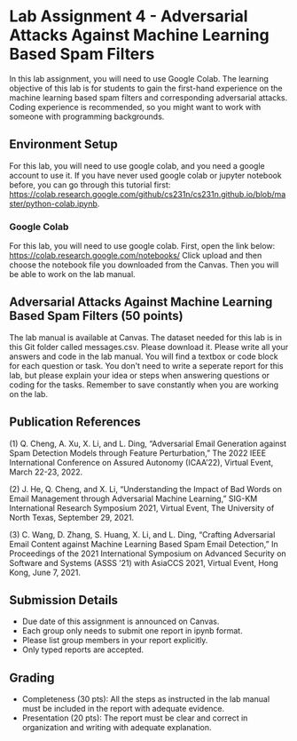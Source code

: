 # Lab Assignment 4 - Adversarial Attacks Against Machine Learning Based Spam Filters
In this lab assignment, you will need to use Google Colab. The learning objective of this lab is for students to gain the first-hand experience on the machine learning based spam filters and corresponding adversarial attacks. Coding experience is recommended, so you might want to work with someone with programming backgrounds. 

## Environment Setup

For this lab, you will need to use google colab, and you need a google account to use it. If you have never used google colab or jupyter notebook before, you can go through this tutorial first: https://colab.research.google.com/github/cs231n/cs231n.github.io/blob/master/python-colab.ipynb.

### Google Colab
For this lab, you will need to use google colab. First, open the link below:
https://colab.research.google.com/notebooks/
Click upload and then choose the notebook file you downloaded from the Canvas.
Then you will be able to work on the lab manual. 

## Adversarial Attacks Against Machine Learning Based Spam Filters (50 points)
The lab manual is available at Canvas. The dataset needed for this lab is in this Git folder called messages.csv. Please download it.
Please write all your answers and code in the lab manual. You will find a textbox or code block for each question or task. You don't need to write a seperate report for this lab, but please explain your idea or steps when answering questions or coding for the tasks.
Remember to save constantly when you are working on the lab.

## Publication References

(1) Q. Cheng, A. Xu, X. Li, and L. Ding, “Adversarial Email Generation against Spam Detection Models through Feature Perturbation,” The 2022 IEEE International Conference on Assured Autonomy (ICAA’22), Virtual Event, March 22-23, 2022.

(2) J. He, Q. Cheng, and X. Li, “Understanding the Impact of Bad Words on Email Management through Adversarial Machine Learning,” SIG-KM International Research Symposium 2021, Virtual Event, The University of North Texas, September 29, 2021.

(3) C. Wang, D. Zhang, S. Huang, X. Li, and L. Ding, “Crafting Adversarial Email Content against Machine Learning Based Spam Email Detection,” In Proceedings of the 2021 International Symposium on Advanced Security on Software and Systems (ASSS ’21) with AsiaCCS 2021, Virtual Event, Hong Kong, June 7, 2021.

## Submission Details

- Due date of this assignment is announced on Canvas.
- Each group only needs to submit one report in ipynb format.
- Please list group members in your report explicitly.
- Only typed reports are accepted.

## Grading

- Completeness (30 pts): All the steps as instructed in the lab manual must be included in the report with adequate evidence.
- Presentation (20 pts): The report must be clear and correct in organization and writing with adequate explanation.
